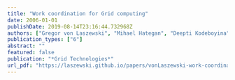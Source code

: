 ```yaml
---
title: "Work coordination for Grid computing"
date: 2006-01-01
publishDate: 2019-08-14T23:16:44.732968Z
authors: ["Gregor von Laszewski", "Mihael Hategan", "Deepti Kodeboyina"]
publication_types: ["6"]
abstract: ""
featured: false
publication: "*Grid Technologies*"
url_pdf: "https://laszewski.github.io/papers/vonLaszewski-work-coordination.pdf"
---
```


